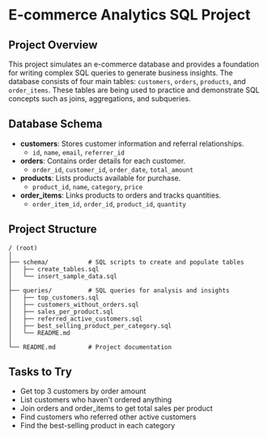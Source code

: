 # E-commerce Analytics SQL Project

## Project Overview
This project simulates an e-commerce database and provides a foundation for writing complex SQL queries to generate business insights. The database consists of four main tables: `customers`, `orders`, `products`, and `order_items`. These tables are being used to practice and demonstrate SQL concepts such as joins, aggregations, and subqueries.

## Database Schema
- **customers**: Stores customer information and referral relationships.
  - `id`, `name`, `email`, `referrer_id`
- **orders**: Contains order details for each customer.
  - `order_id`, `customer_id`, `order_date`, `total_amount`
- **products**: Lists products available for purchase.
  - `product_id`, `name`, `category`, `price`
- **order_items**: Links products to orders and tracks quantities.
  - `order_item_id`, `order_id`, `product_id`, `quantity`

## Project Structure
```
/ (root)
│
├── schema/           # SQL scripts to create and populate tables
│   ├── create_tables.sql
│   └── insert_sample_data.sql
│
├── queries/          # SQL queries for analysis and insights
│   ├── top_customers.sql
│   ├── customers_without_orders.sql
│   ├── sales_per_product.sql
│   ├── referred_active_customers.sql
│   ├── best_selling_product_per_category.sql
│   └── README.md
│
└── README.md         # Project documentation
```

## Tasks to Try
- Get top 3 customers by order amount
- List customers who haven't ordered anything
- Join orders and order_items to get total sales per product
- Find customers who referred other active customers
- Find the best-selling product in each category
 
